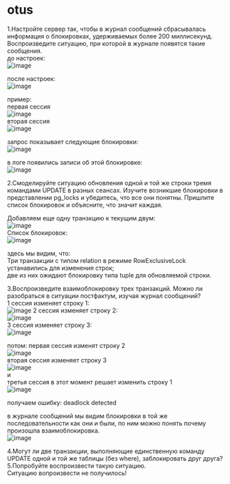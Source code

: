 # otus
1.Настройте сервер так, чтобы в журнал сообщений сбрасывалась информация о блокировках, удерживаемых более 200 миллисекунд. Воспроизведите ситуацию, при которой в журнале появятся такие сообщения.   
до настроек:  
![image](https://user-images.githubusercontent.com/108919955/184071002-6c11dfa3-08b2-4f73-83c6-e76e182ed10d.png)  
  
после настроек:  
![image](https://user-images.githubusercontent.com/108919955/184072158-c42685b0-b216-462b-a72c-946fc2008f27.png)  
  
 пример:  
 первая сессия  
 ![image](https://user-images.githubusercontent.com/108919955/184470550-46e327a1-bfb2-430d-86d8-d2268c8818c7.png)  
 вторая сессия  
 ![image](https://user-images.githubusercontent.com/108919955/184470610-2fa87ff6-9834-4a30-8e72-eedeee5a42d2.png)  

запрос показывает следующие блокировки:  
![image](https://user-images.githubusercontent.com/108919955/184470723-320e7498-6594-48da-b54a-e535e8da0eca.png)
  
в логе появились записи об этой блокировке:  
![image](https://user-images.githubusercontent.com/108919955/184470770-59dc5c00-d780-4907-a8ad-1e8116798819.png)  
  
2.Смоделируйте ситуацию обновления одной и той же строки тремя командами UPDATE в разных сеансах. Изучите возникшие блокировки в представлении pg_locks и убедитесь, что все они понятны. Пришлите список блокировок и объясните, что значит каждая.   
  
Добавляем еще одну транзкцию к текущим двум:  
![image](https://user-images.githubusercontent.com/108919955/184472926-f35c47b4-5af3-4c71-bd3a-b1894689e443.png)  
Список блокировок:  
![image](https://user-images.githubusercontent.com/108919955/184472883-b109b18e-3e84-40fc-91a2-5bd6bca932a3.png)  
  
здесь мы видим, что:  
Три транзакции с типом relation в режиме RowExclusiveLock устанавились для изменения строк;  
две из них ожидают блокировку типа tuple для обновляемой строки.


3.Воспроизведите взаимоблокировку трех транзакций. Можно ли разобраться в ситуации постфактум, изучая журнал сообщений?  
1 сессия изменяет строку 1:  
![image](https://user-images.githubusercontent.com/108919955/184475251-19cbc4e9-31c4-48cf-aaee-1a87d8563b6f.png)
2 сессия изменяет строку 2:  
![image](https://user-images.githubusercontent.com/108919955/184475274-2a760154-8295-46a7-a5e5-5a23ebadd9f8.png)  
3 сессия изменяет строку 3:  
![image](https://user-images.githubusercontent.com/108919955/184475290-4c903033-43e1-4d42-bd78-0bc68c3a02e7.png)  
  
потом:
первая сессия изменят строку 2  
![image](https://user-images.githubusercontent.com/108919955/184475362-dd934b60-1c76-4f1b-8ac2-da1bd0fb8aa6.png)  
вторая сессия изменяет строку 3  
![image](https://user-images.githubusercontent.com/108919955/184475389-edcfc2c2-d8dc-4923-8dcd-f9a8eff028c8.png)  
и  
третья сессия в этот момент решает изменить строку 1  
![image](https://user-images.githubusercontent.com/108919955/184475425-7791ca74-fecf-4d9d-a113-dfde1b51df82.png)  
  
получаем ошибку: deadlock detected    

в журнале сообщений мы видим блокировки в той же последовательности как они и были, по ним можно понять почему произошла взаимоблокировка.  
![image](https://user-images.githubusercontent.com/108919955/184475697-0ca85e2c-0888-49dd-9db8-bd0aa8a7c026.png)  


4.Могут ли две транзакции, выполняющие единственную команду UPDATE одной и той же таблицы (без where), заблокировать друг друга?
5.Попробуйте воспроизвести такую ситуацию.  
Ситуацию вопроизвести не получилось!  



